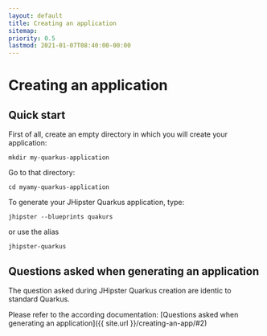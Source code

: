 ```yaml
---
layout: default
title: Creating an application
sitemap:
priority: 0.5
lastmod: 2021-01-07T08:40:00-00:00
---
```


# Creating an application

## Quick start

First of all, create an empty directory in which you will create your application:

`mkdir my-quarkus-application`

Go to that directory:

`cd myamy-quarkus-application`

To generate your JHipster Quarkus application, type:

`jhipster --blueprints quakurs`

or use the alias

`jhipster-quarkus`

## Questions asked when generating an application

The question asked during JHipster Quarkus creation are identic to standard Quarkus.

Please refer to the according documentation: [Questions asked when generating an application]({{ site.url }}/creating-an-app/#2)
